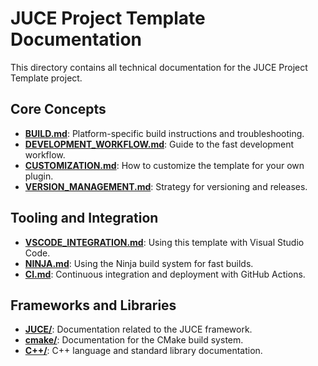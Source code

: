 # JUCE Project Template Documentation

This directory contains all technical documentation for the JUCE Project Template project.

## Core Concepts

- **[BUILD.md](BUILD.md)**: Platform-specific build instructions and troubleshooting.
- **[DEVELOPMENT_WORKFLOW.md](DEVELOPMENT_WORKFLOW.md)**: Guide to the fast development workflow.
- **[CUSTOMIZATION.md](CUSTOMIZATION.md)**: How to customize the template for your own plugin.
- **[VERSION_MANAGEMENT.md](VERSION_MANAGEMENT.md)**: Strategy for versioning and releases.

## Tooling and Integration

- **[VSCODE_INTEGRATION.md](VSCODE_INTEGRATION.md)**: Using this template with Visual Studio Code.
- **[NINJA.md](NINJA.md)**: Using the Ninja build system for fast builds.
- **[CI.md](CI.md)**: Continuous integration and deployment with GitHub Actions.

## Frameworks and Libraries

- **[JUCE/](JUCE/)**: Documentation related to the JUCE framework.
- **[cmake/](cmake/)**: Documentation for the CMake build system.
- **[C++/](C++/)**: C++ language and standard library documentation.
